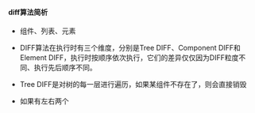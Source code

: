 ####  diff算法简析

-  组件、列表、元素

-  DIFF算法在执行时有三个维度，分别是Tree DIFF、Component DIFF和Element DIFF，执行时按顺序依次执行，它们的差异仅仅因为DIFF粒度不同、执行先后顺序不同。

-  Tree DIFF是对树的每一层进行遍历，如果某组件不存在了，则会直接销毁

-  如果有左右两个